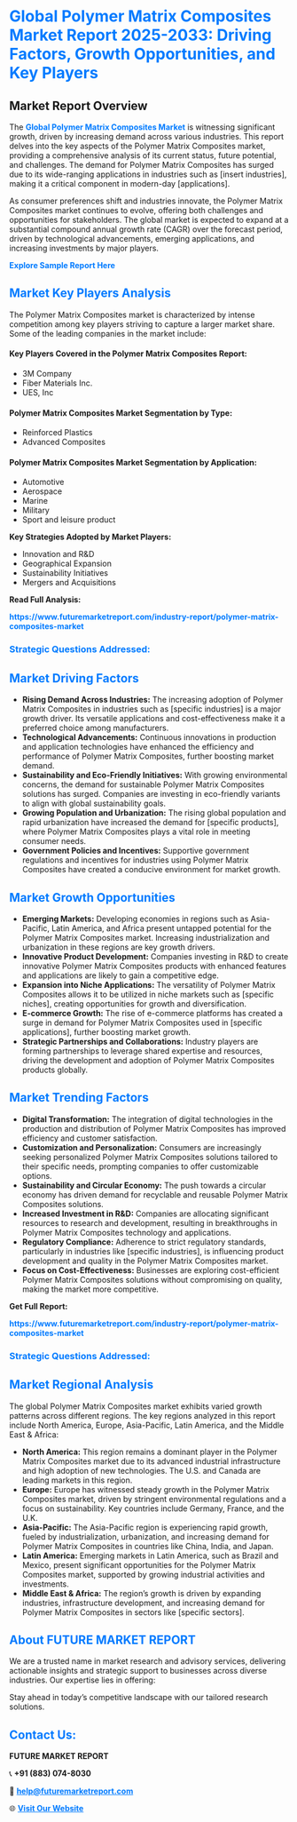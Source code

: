 <h1 style="color: #007BFF;">Global Polymer Matrix Composites Market Report 2025-2033: Driving Factors, Growth Opportunities, and Key Players</h1>

<section id="overview">
<h2>Market Report Overview</h2>
<p>The <a href="https://www.futuremarketreport.com/industry-report/polymer-matrix-composites-market" style="color: #007BFF; text-decoration: none;"><strong>Global Polymer Matrix Composites Market</strong></a> is witnessing significant growth, driven by increasing demand across various industries. This report delves into the key aspects of the Polymer Matrix Composites market, providing a comprehensive analysis of its current status, future potential, and challenges. The demand for Polymer Matrix Composites has surged due to its wide-ranging applications in industries such as [insert industries], making it a critical component in modern-day [applications].</p>
<p>As consumer preferences shift and industries innovate, the Polymer Matrix Composites market continues to evolve, offering both challenges and opportunities for stakeholders. The global market is expected to expand at a substantial compound annual growth rate (CAGR) over the forecast period, driven by technological advancements, emerging applications, and increasing investments by major players.</p>
</section>

<section id="overview">
<p><a href="https://www.futuremarketreport.com/request-sample/reportId=90628" style="color: #007BFF; text-decoration: none;"><strong>Explore Sample Report Here</strong></a></p>
</section>

<section id="key-players">
<h2 style="color: #007BFF;">Market Key Players Analysis</h2>
<p>The Polymer Matrix Composites market is characterized by intense competition among key players striving to capture a larger market share. Some of the leading companies in the market include:</p>
<h4>Key Players Covered in the Polymer Matrix Composites Report:</h4>
<ul><li>3M Company</li><li>Fiber Materials Inc.</li><li>UES, Inc</li></ul>
<h4>Polymer Matrix Composites Market Segmentation by Type:</h4>
<ul><li>Reinforced Plastics</li><li>Advanced Composites</li></ul>

<h4>Polymer Matrix Composites Market Segmentation by Application:</h4>
<ul><li>Automotive</li><li>Aerospace</li><li>Marine</li><li>Military</li><li>Sport and leisure product</li></ul>
<p><strong>Key Strategies Adopted by Market Players:</strong></p>
<ul>
<li>Innovation and R&D</li>
<li>Geographical Expansion</li>
<li>Sustainability Initiatives</li>
<li>Mergers and Acquisitions</li>
</ul>
</section>

<section>
<p><strong>Read Full Analysis: </strong></p><a href="https://www.futuremarketreport.com/industry-report/polymer-matrix-composites-market" style="color: #007BFF; text-decoration: none;"><strong>https://www.futuremarketreport.com/industry-report/polymer-matrix-composites-market</strong></a>
<h3 style="color: #007BFF;">Strategic Questions Addressed:</h3>
</section>

<section id="driving-factors">
<h2 style="color: #007BFF;">Market Driving Factors</h2>
<ul>
<li><strong>Rising Demand Across Industries:</strong> The increasing adoption of Polymer Matrix Composites in industries such as [specific industries] is a major growth driver. Its versatile applications and cost-effectiveness make it a preferred choice among manufacturers.</li>
<li><strong>Technological Advancements:</strong> Continuous innovations in production and application technologies have enhanced the efficiency and performance of Polymer Matrix Composites, further boosting market demand.</li>
<li><strong>Sustainability and Eco-Friendly Initiatives:</strong> With growing environmental concerns, the demand for sustainable Polymer Matrix Composites solutions has surged. Companies are investing in eco-friendly variants to align with global sustainability goals.</li>
<li><strong>Growing Population and Urbanization:</strong> The rising global population and rapid urbanization have increased the demand for [specific products], where Polymer Matrix Composites plays a vital role in meeting consumer needs.</li>
<li><strong>Government Policies and Incentives:</strong> Supportive government regulations and incentives for industries using Polymer Matrix Composites have created a conducive environment for market growth.</li>
</ul>
</section>

<section id="growth-opportunities">
<h2 style="color: #007BFF;">Market Growth Opportunities</h2>
<ul>
<li><strong>Emerging Markets:</strong> Developing economies in regions such as Asia-Pacific, Latin America, and Africa present untapped potential for the Polymer Matrix Composites market. Increasing industrialization and urbanization in these regions are key growth drivers.</li>
<li><strong>Innovative Product Development:</strong> Companies investing in R&D to create innovative Polymer Matrix Composites products with enhanced features and applications are likely to gain a competitive edge.</li>
<li><strong>Expansion into Niche Applications:</strong> The versatility of Polymer Matrix Composites allows it to be utilized in niche markets such as [specific niches], creating opportunities for growth and diversification.</li>
<li><strong>E-commerce Growth:</strong> The rise of e-commerce platforms has created a surge in demand for Polymer Matrix Composites used in [specific applications], further boosting market growth.</li>
<li><strong>Strategic Partnerships and Collaborations:</strong> Industry players are forming partnerships to leverage shared expertise and resources, driving the development and adoption of Polymer Matrix Composites products globally.</li>
</ul>
</section>

<section id="trending-factors">
<h2 style="color: #007BFF;">Market Trending Factors</h2>
<ul>
<li><strong>Digital Transformation:</strong> The integration of digital technologies in the production and distribution of Polymer Matrix Composites has improved efficiency and customer satisfaction.</li>
<li><strong>Customization and Personalization:</strong> Consumers are increasingly seeking personalized Polymer Matrix Composites solutions tailored to their specific needs, prompting companies to offer customizable options.</li>
<li><strong>Sustainability and Circular Economy:</strong> The push towards a circular economy has driven demand for recyclable and reusable Polymer Matrix Composites solutions.</li>
<li><strong>Increased Investment in R&D:</strong> Companies are allocating significant resources to research and development, resulting in breakthroughs in Polymer Matrix Composites technology and applications.</li>
<li><strong>Regulatory Compliance:</strong> Adherence to strict regulatory standards, particularly in industries like [specific industries], is influencing product development and quality in the Polymer Matrix Composites market.</li>
<li><strong>Focus on Cost-Effectiveness:</strong> Businesses are exploring cost-efficient Polymer Matrix Composites solutions without compromising on quality, making the market more competitive.</li>
</ul>
</section>

<section>
<p><strong>Get Full Report: </strong></p><a href="https://www.futuremarketreport.com/industry-report/polymer-matrix-composites-market" style="color: #007BFF; text-decoration: none;"><strong>https://www.futuremarketreport.com/industry-report/polymer-matrix-composites-market</strong></a>
<h3 style="color: #007BFF;">Strategic Questions Addressed:</h3>
</section>


<section id="regional-analysis">
<h2 style="color: #007BFF;">Market Regional Analysis</h2>
<p>The global Polymer Matrix Composites market exhibits varied growth patterns across different regions. The key regions analyzed in this report include North America, Europe, Asia-Pacific, Latin America, and the Middle East & Africa:</p>
<ul>
<li><strong>North America:</strong> This region remains a dominant player in the Polymer Matrix Composites market due to its advanced industrial infrastructure and high adoption of new technologies. The U.S. and Canada are leading markets in this region.</li>
<li><strong>Europe:</strong> Europe has witnessed steady growth in the Polymer Matrix Composites market, driven by stringent environmental regulations and a focus on sustainability. Key countries include Germany, France, and the U.K.</li>
<li><strong>Asia-Pacific:</strong> The Asia-Pacific region is experiencing rapid growth, fueled by industrialization, urbanization, and increasing demand for Polymer Matrix Composites in countries like China, India, and Japan.</li>
<li><strong>Latin America:</strong> Emerging markets in Latin America, such as Brazil and Mexico, present significant opportunities for the Polymer Matrix Composites market, supported by growing industrial activities and investments.</li>
<li><strong>Middle East & Africa:</strong> The region’s growth is driven by expanding industries, infrastructure development, and increasing demand for Polymer Matrix Composites in sectors like [specific sectors].</li>
</ul>
</section>

<footer>
<h2 style="color: #007BFF;">About FUTURE MARKET REPORT</h2>
<p>We are a trusted name in market research and advisory services, delivering actionable insights and strategic support to businesses across diverse industries. Our expertise lies in offering:</p>

<p>Stay ahead in today’s competitive landscape with our tailored research solutions.</p>

<h2 style="color: #007BFF;">Contact Us:</h2>
<p><strong>FUTURE MARKET REPORT</strong></p>
<p>📞 <strong>+91 (883) 074-8030</strong></p>
<p>📧 <strong><a href="mailto:help@futuremarketreport.com" style="color: #007BFF;">help@futuremarketreport.com</a></strong></p>
<p>🌐 <strong><a href="https://www.futuremarketreport.com/" style="color: #007BFF;">Visit Our Website</a></strong></p>
</footer>